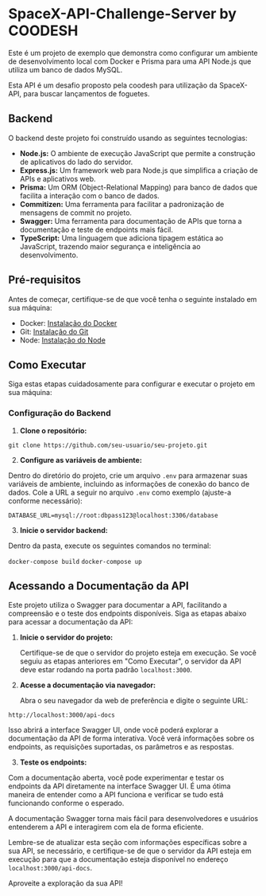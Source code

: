 # SpaceX-API-Challenge-Server by COODESH

Este é um projeto de exemplo que demonstra como configurar um ambiente de desenvolvimento local com Docker e Prisma para uma API Node.js que utiliza um banco de dados MySQL.

Esta API é um desafio proposto pela coodesh para utilização da SpaceX-API, para buscar lançamentos de foguetes.

## Backend

O backend deste projeto foi construído usando as seguintes tecnologias:

- **Node.js:** O ambiente de execução JavaScript que permite a construção de aplicativos do lado do servidor.
- **Express.js:** Um framework web para Node.js que simplifica a criação de APIs e aplicativos web.
- **Prisma:** Um ORM (Object-Relational Mapping) para banco de dados que facilita a interação com o banco de dados.
- **Commitizen:** Uma ferramenta para facilitar a padronização de mensagens de commit no projeto.
- **Swagger:** Uma ferramenta para documentação de APIs que torna a documentação e teste de endpoints mais fácil.
- **TypeScript:** Uma linguagem que adiciona tipagem estática ao JavaScript, trazendo maior segurança e inteligência ao desenvolvimento.

## Pré-requisitos

Antes de começar, certifique-se de que você tenha o seguinte instalado em sua máquina:

- Docker: [Instalação do Docker](https://docs.docker.com/get-docker/)
- Git: [Instalação do Git](https://git-scm.com/book/en/v2/Getting-Started-Installing-Git)
- Node: [Instalação do Node](https://nodejs.org/pt-br/download/package-manager)

## Como Executar

Siga estas etapas cuidadosamente para configurar e executar o projeto em sua máquina:

### Configuração do Backend

1. **Clone o repositório:**

`git clone https://github.com/seu-usuario/seu-projeto.git`

2. **Configure as variáveis de ambiente:**

Dentro do diretório do projeto, crie um arquivo `.env` para armazenar suas variáveis de ambiente, incluindo as informações de conexão do banco de dados. Cole a URL a seguir no arquivo `.env` como exemplo (ajuste-a conforme necessário):

`DATABASE_URL=mysql://root:dbpass123@localhost:3306/database`

3. **Inicie o servidor backend:**

Dentro da pasta, execute os seguintes comandos no terminal:

`docker-compose build`
`docker-compose up`

## Acessando a Documentação da API

Este projeto utiliza o Swagger para documentar a API, facilitando a compreensão e o teste dos endpoints disponíveis. Siga as etapas abaixo para acessar a documentação da API:

1. **Inicie o servidor do projeto:**

   Certifique-se de que o servidor do projeto esteja em execução. Se você seguiu as etapas anteriores em "Como Executar", o servidor da API deve estar rodando na porta padrão `localhost:3000`.

2. **Acesse a documentação via navegador:**

   Abra o seu navegador da web de preferência e digite o seguinte URL:

`http://localhost:3000/api-docs`

Isso abrirá a interface Swagger UI, onde você poderá explorar a documentação da API de forma interativa. Você verá informações sobre os endpoints, as requisições suportadas, os parâmetros e as respostas.

3. **Teste os endpoints:**

Com a documentação aberta, você pode experimentar e testar os endpoints da API diretamente na interface Swagger UI. É uma ótima maneira de entender como a API funciona e verificar se tudo está funcionando conforme o esperado.

A documentação Swagger torna mais fácil para desenvolvedores e usuários entenderem a API e interagirem com ela de forma eficiente.

Lembre-se de atualizar esta seção com informações específicas sobre a sua API, se necessário, e certifique-se de que o servidor da API esteja em execução para que a documentação esteja disponível no endereço `localhost:3000/api-docs`.

Aproveite a exploração da sua API!
